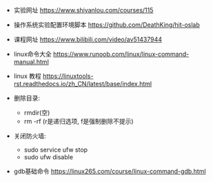- 实验网址 https://www.shiyanlou.com/courses/115
- 操作系统实验配置环境脚本 https://github.com/DeathKing/hit-oslab
- 课程网址 https://www.bilibili.com/video/av51437944


- linux命令大全 https://www.runoob.com/linux/linux-command-manual.html
- linux 教程 https://linuxtools-rst.readthedocs.io/zh_CN/latest/base/index.html
  
- 删除目录: 
	- rmdir(空) 
	- rm -rf (r是递归选项, f是强制删除不提示)
- 关闭防火墙: 
	- sudo service ufw stop
	- sudo ufw disable

- gdb基础命令 https://linux265.com/course/linux-command-gdb.html
